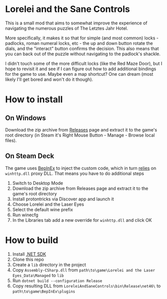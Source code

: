 ﻿# Lorelei and the Sane Controls

This is a small mod that aims to somewhat improve the experience of navigating the numerous puzzles of The Letztes Jahr Hotel.

More specifically, it makes it so that for simple (and most common) locks - padlocks, roman numeral locks, etc - the up 
and down button rotate the dials, and the "interact" button confirms the decision. This also means that you can back out 
of the puzzle without navigating to the padlock's shackle.

I didn't touch some of the more difficult locks (like the Red Maze Door), but I hope to revisit it and see if I can 
figure out how to add additional bindings for the game to use. Maybe even a map shortcut? One can dream (most likely I'll get bored and won't do it though).

# How to install

## On Windows

Download the zip archive from [Releases](https://github.com/graynk/LoreleiAndSaneControls/releases) page and extract it to the game's root directory (in Steam it's Right Mouse Button - Manage - Browse local files).

## On Steam Deck

The game uses [BepInEx](https://docs.bepinex.dev/index.html) to inject the custom code, which in turn [relies](https://docs.bepinex.dev/articles/advanced/proton_wine.html) on `winhttp.dll` proxy DLL.
That means you have to do additional steps

1. Switch to Desktop Mode
2. Download the zip archive from Releases page and extract it to the game's root directory
3. Install protontricks via Discover app and launch it
4. Choose Lorelei and the Laser Eyes
5. Select the default wine prefix
6. Run winecfg
7. In the Libraries tab add a new override for `winhttp.dll` and click OK

# How to build

1. Install [.NET SDK](https://dotnet.microsoft.com/en-us/download)
2. Clone this repo
3. Create a `lib` directory in the project
4. Copy `Assembly-CSharp.dll` from `path\to\game\Lorelei and the Laser Eyes_Data\Managed` to `lib`
5. Run `dotnet build --configuration Release`
6. Copy resulting DLL from `LoreleiAndSaneControls\bin\Release\net46\` to `path\to\game\BepInEx\plugins` 
